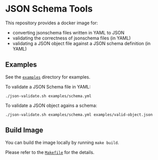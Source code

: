 # JSON Schema Tools

This repository provides a docker image for:
- converting jsonschema files written in YAML to JSON
- validating the correctness of jsonschema files (in YAML)
- validating a JSON object file against a JSON schema definition (in YAML) 

## Examples

See the [`examples`](examples) directory for examples. 

To validate a JSON Schema file in YAML:
```
./json-validate.sh examples/schema.yml
```

To validate a JSON object agains a schema:
```
./json-validate.sh examples/schema.yml examples/valid-object.json 
```

## Build Image
You can build the image locally by running `make build`. 

Please refer to the [`Makefile`](Makefile) for the details. 

